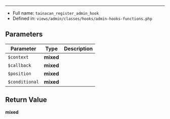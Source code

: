 
***

* Full name: `tainacan_register_admin_hook`
* Defined in: `views/admin/classes/hooks/admin-hooks-functions.php`

## Parameters

| Parameter      | Type      | Description |
|----------------|-----------|-------------|
| `$context`     | **mixed** |             |
| `$callback`    | **mixed** |             |
| `$position`    | **mixed** |             |
| `$conditional` | **mixed** |             |

## Return Value

**mixed**
